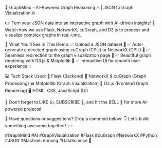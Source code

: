 🚀 GraphMind - AI-Powered Graph Reasoning 🔥 | JSON to Graph Visualization 🌐

👉 Turn your JSON data into an interactive graph with AI-driven insights! 🚀 Watch how we use Flask, NetworkX, cuGraph, and D3.js to process and visualize complex graphs in real-time.

🔹 What You’ll See in This Demo:
✅ Upload a JSON dataset 📁
✅ Auto-generate a directed graph using cuGraph (GPU) or NetworkX (CPU) 🔗
✅ Seamless redirection to the graph visualization page 🎯
✅ Beautiful graph rendering with D3.js & Matplotlib 🎨
✅ Interactive UI for smooth user experience 💡

💻 Tech Stack Used:
🚀 Flask (Backend)
🔗 NetworkX & cuGraph (Graph Processing)
📊 Matplotlib (Graph Visualization)
🎨 D3.js (Frontend Graph Rendering)
🖥️ HTML, CSS, JavaScript (UI)

🔔 Don’t forget to LIKE 👍, SUBSCRIBE 🔴, and hit the BELL 🔔 for more AI-powered projects!

💬 Have questions or suggestions? Drop a comment below! 👇 Let’s build something awesome together! 💡✨

#GraphMind #AI #GraphVisualization #Flask #cuGraph #NetworkX #Python #JSON #MachineLearning #DataScience 🚀
